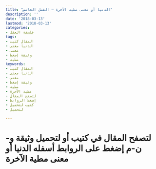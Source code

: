 ```yaml
---
title: "الدنيا أو معنى مطية الآخرة – الفصل الخامس"
description: ''
date: '2018-03-13'
lastmod: '2018-03-13'
categories:
- فلسفة العقل
tags:
- المقال كتيب
- الدنيا معنى
- معنى
- وثيقة إضغط
- مطية
keywords:
- المقال كتيب
- الدنيا معنى
- معنى
- وثيقة إضغط
- مطية
- مطية الآخرة
- لتصفح المقال
- إضغط الروابط
- كتيب لتحميل
- لتحميل

---
```

# **لتصفح المقال في كتيب أو لتحميل وثيقة و-ن-م إضغط على الروابط أسفله** **الدنيا أو معنى مطية الآخرة**

###